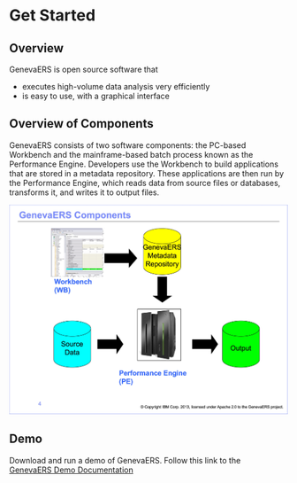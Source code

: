 # Get Started

## Overview 
GenevaERS is open source software that
- executes high-volume data analysis very efficiently
- is easy to use, with a graphical interface
  
## Overview of Components
GenevaERS consists of two software components: the PC-based Workbench and the mainframe-based batch process known as the Performance Engine. Developers use the Workbench to build applications that are stored in a metadata repository. These applications are then run by the Performance Engine, which reads data from source files or databases, transforms it, and writes it to output files.

![Gen comp](../images/Module1-Introduction-to-Views/Module1_Slide4.jpeg)
  
## Demo
Download and run a demo of GenevaERS. Follow this link to the  
[GenevaERS Demo Documentation](https://genevaers.github.io/Demo/)

